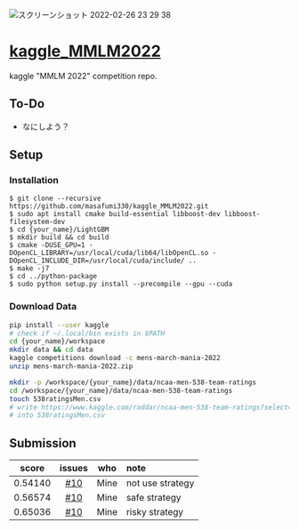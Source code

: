 ![スクリーンショット 2022-02-26 23 29 38](https://user-images.githubusercontent.com/51906769/155846831-e8368170-244b-442e-a3aa-ca446a474acf.png)
# [kaggle_MMLM2022](https://www.kaggle.com/c/mens-march-mania-2022/overview)
kaggle "MMLM 2022" competition repo.

## To-Do

- なにしよう？


## Setup

### Installation

```console
$ git clone --recursive https://github.com/masafumi330/kaggle_MMLM2022.git
$ sudo apt install cmake build-essential libboost-dev libboost-filesystem-dev
$ cd {your_name}/LightGBM
$ mkdir build && cd build
$ cmake -DUSE_GPU=1 -DOpenCL_LIBRARY=/usr/local/cuda/lib64/libOpenCL.so -DOpenCL_INCLUDE_DIR=/usr/local/cuda/include/ ..
$ make -j7
$ cd ../python-package
$ sudo python setup.py install --precompile --gpu --cuda

```

### Download Data

```bash
pip install --user kaggle
# check if ~/.local/bin exists in $PATH
cd {your_name}/workspace
mkdir data && cd data
kaggle competitions download -c mens-march-mania-2022
unzip mens-march-mania-2022.zip

mkdir -p /workspace/{your_name}/data/ncaa-men-538-team-ratings
cd /workspace/{your_name}/data/ncaa-men-538-team-ratings
touch 538ratingsMen.csv
# write https://www.kaggle.com/raddar/ncaa-men-538-team-ratings?select=538ratingsMen.csv 
# into 538ratingsMen.csv
```

## Submission

| score | issues | who | note |
| :---: | :---: | :---: | :--- |
| 0.54140 | [#10](https://github.com/masafumi330/kaggle_MMLM2022/issues/10) | Mine | not use strategy |
| 0.56574 | [#10](https://github.com/masafumi330/kaggle_MMLM2022/issues/10) | Mine | safe strategy |
| 0.65036 | [#10](https://github.com/masafumi330/kaggle_MMLM2022/issues/10) | Mine | risky strategy |

